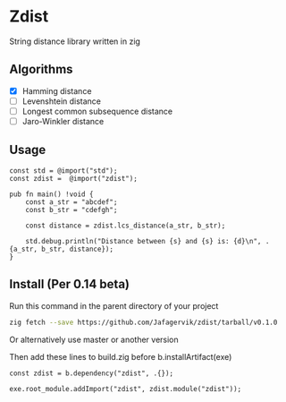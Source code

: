 # Zdist

String distance library written in zig

## Algorithms

- [x] Hamming distance
- [ ] Levenshtein distance
- [ ] Longest common subsequence distance
- [ ] Jaro-Winkler distance

## Usage

```zig
const std = @import("std");
const zdist =  @import("zdist");

pub fn main() !void {
    const a_str = "abcdef";
    const b_str = "cdefgh";

    const distance = zdist.lcs_distance(a_str, b_str);

    std.debug.println("Distance between {s} and {s} is: {d}\n", .{a_str, b_str, distance});
}
```

## Install (Per 0.14 beta)

Run this command in the parent directory of your project

```sh
zig fetch --save https://github.com/Jafagervik/zdist/tarball/v0.1.0
```

Or alternatively use master or another version

Then add these lines to build.zig before b.installArtifact(exe)

```zig
const zdist = b.dependency("zdist", .{});

exe.root_module.addImport("zdist", zdist.module("zdist"));

```
